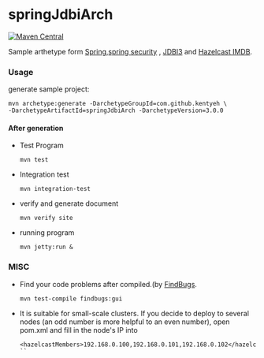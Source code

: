 # springJdbiArch

[![Maven Central](https://maven-badges.herokuapp.com/maven-central/com.github.kentyeh/springJdbiArch/badge.svg)](https://maven-badges.herokuapp.com/maven-central/com.github.kentyeh/springJdbiArch)


Sample arthetype form [Spring](http://projects.spring.io/spring-framework/),[spring security](http://projects.spring.io/spring-security/) , [JDBI3](http://jdbi.org/) and [Hazelcast IMDB](https://docs.hazelcast.com/imdg/4.2/index.html).

### Usage ###
generate sample project:
```
mvn archetype:generate -DarchetypeGroupId=com.github.kentyeh \
-DarchetypeArtifactId=springJdbiArch -DarchetypeVersion=3.0.0
```
#### After generation ####
* Test Program

  ```
  mvn test 
  ```
* Integration test

  ```
  mvn integration-test 
  ```
* verify and generate document

  ```
  mvn verify site
  ```
* running program

  ```
  mvn jetty:run &
  ```

### MISC

* Find your code problems after compiled.(by [FindBugs](http://findbugs.sourceforge.net/).

  ```
  mvn test-compile findbugs:gui
  ```

* It is suitable for small-scale clusters. If you decide to deploy to several nodes (an odd number is more helpful to an even number), open pom.xml and fill in the node's IP into <hazelcastMembers>

  ```
  <hazelcastMembers>192.168.0.100,192.168.0.101,192.168.0.102</hazelcastMembers>
  ``
